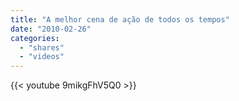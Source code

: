 ```yaml
---
title: "A melhor cena de ação de todos os tempos"
date: "2010-02-26"
categories:
  - "shares"
  - "videos"
---
```


{{< youtube 9mikgFhV5Q0 >}}

